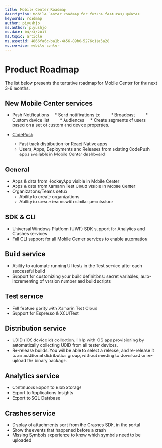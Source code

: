 ```yaml
---
title: Mobile Center Roadmap
description: Mobile Center roadmap for future features/updates
keywords: roadmap
author: piyushjo
ms.author: piyushjo
ms.date: 04/23/2017
ms.topic: article
ms.assetid: 4866fa6c-ba1b-4656-89b0-5276c11a5a28
ms.service: mobile-center
---
```


# Product Roadmap

The list below presents the tentative roadmap for Mobile Center for the next 3-6 months.

## New Mobile Center services

* Push Notifications
    * Send notifications to:
        * Broadcast
        * Custom device list
        * Audiences
    * Create segments of users based on a set of custom and device properties.

* [CodePush](https://microsoft.github.io/code-push/) 
	* Fast track distribution for React Native apps
	* Users, Apps, Deployments and Releases from existing CodePush apps available in Mobile Center dashboard

## General

* Apps & data from HockeyApp visible in Mobile Center
* Apps & data from Xamarin Test Cloud visible in Mobile Center
* Organizations/Teams setup
	* Ability to create organizations
	* Ability to create teams with similar permissions

## SDK & CLI

* Universal Windows Platform (UWP) SDK support for Analytics and Crashes services
* Full CLI support for all Mobile Center services to enable automation

## Build service

* Ability to automate running UI tests in the Test service after each successful build
* Support for customizing your build definitions: secret variables, auto-incrementing of version number and build scripts

## Test service

* Full feature parity with Xamarin Test Cloud
* Support for Espresso & XCUITest

## Distribution service

* UDID (iOS device id) collection. Help with iOS app provisioning by automatically collecting UDID from all tester devices.
* Re-release builds. You will be able to select a release, and re-release it to an additional distribution group, without needing to download or re-upload the binary package. 

## Analytics service

* Continuous Export to Blob Storage
* Export to Applications Insights
* Export to SQL Database

## Crashes service

* Display of attachments sent from the Crashes SDK, in the portal
* Show the events that happened before a crash
* Missing Symbols experience to know which symbols need to be uploaded
